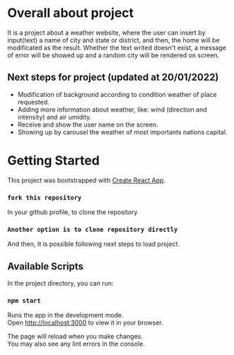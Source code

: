 # Overall about project

It is a project about a weather website, where the user can insert by input(text) a name of city and state or district, and then, the home will be modificated as the result.
Whether the text writed doesn't exist, a message of error will be showed up and a random city will be rendered on screen.

## Next steps for project (updated at 20/01/2022)

- Modification of background according to condition weather of place requested.
- Adding more information about weather, like: wind (direction and intensity) and air umidity.
- Receive and show the user name on the screen.
- Showing up by carousel the weather of most importants nations capital.

# Getting Started

This project was bootstrapped with [Create React App](https://github.com/facebook/create-react-app).

### `fork this repository`

In your github profile, to clone the repository

### `Another option is to clone repository directly`

And then, It is possible following next steps to load project.

## Available Scripts

In the project directory, you can run:

### `npm start`

Runs the app in the development mode.\
Open [http://localhost:3000](http://localhost:3000) to view it in your browser.

The page will reload when you make changes.\
You may also see any lint errors in the console.

